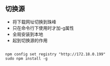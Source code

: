 ## 切换源
- 将下载网址切换到珠峰
- 只在命令行下使用时才加-g属性
- 全局安装到本地
- 起到切换源的作用

```

npm config set registry "http://172.18.0.199"
sudo npm install -g

```
##
